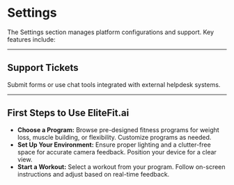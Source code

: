 # Settings

The Settings section manages platform configurations and support. Key features include:

---

## Support Tickets

Submit forms or use chat tools integrated with external helpdesk systems.

---

## First Steps to Use EliteFit.ai

- **Choose a Program:** Browse pre-designed fitness programs for weight loss, muscle building, or flexibility. Customize programs as needed.
- **Set Up Your Environment:** Ensure proper lighting and a clutter-free space for accurate camera feedback. Position your device for a clear view.
- **Start a Workout:** Select a workout from your program. Follow on-screen instructions and adjust based on real-time feedback.
